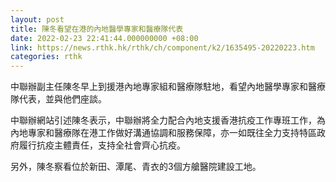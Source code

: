 ```yaml
---
layout: post
title: 陳冬看望在港的內地醫學專家和醫療隊代表
date: 2022-02-23 22:41:44.000000000 +08:00
link: https://news.rthk.hk/rthk/ch/component/k2/1635495-20220223.htm
categories: rthk
---
```


中聯辦副主任陳冬早上到援港內地專家組和醫療隊駐地，看望內地醫學專家和醫療隊代表，並與他們座談。

中聯辦網站引述陳冬表示，中聯辦將全力配合內地支援香港抗疫工作專班工作，為內地專家和醫療隊在港工作做好溝通協調和服務保障，亦一如既往全力支持特區政府履行抗疫主體責任，支持全社會齊心抗疫。

另外，陳冬察看位於新田、潭尾、青衣的3個方艙醫院建設工地。
